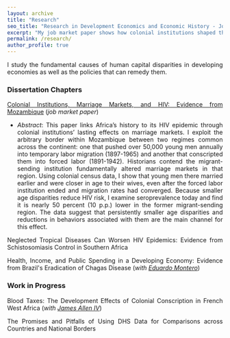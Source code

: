 ```yaml
---
layout: archive
title: "Research"
seo_title: "Research in Development Economics and Economic History - Jon Denton-Schneider"
excerpt: "My job market paper shows how colonial institutions shaped the HIV epidemic in Mozambique through their lasting impacts on marriage and dating markets."
permalink: /research/
author_profile: true
---
```


<p align="justify">
I study the fundamental causes of human capital disparities in developing economies as well as the policies that can remedy them.
</p>

<h3>Dissertation Chapters</h3>

<p align="justify">
<a href="https://jondentonschneider.com/files/denton-schneider_institutions_hiv.pdf">Colonial Institutions, Marriage Markets, and HIV: Evidence from Mozambique</a> (<i>job market paper</i>)
<ul>
  <li><div align="justify"><i>Abstract</i>: This paper links Africa’s history to its HIV epidemic through colonial institutions’ lasting effects on marriage markets. I exploit the arbitrary border within Mozambique between two regimes common across the continent: one that pushed over 50,000 young men annually into temporary labor migration (1897-1965) and another that conscripted them into forced labor (1891-1942). Historians contend the migrant-sending institution fundamentally altered marriage markets in that region. Using colonial census data, I show that young men there married earlier and were closer in age to their wives, even after the forced labor institution ended and migration rates had converged. Because smaller age disparities reduce HIV risk, I examine seroprevalence today and find it is nearly 50 percent (10 p.p.) lower in the former migrant-sending region. The data suggest that persistently smaller age disparities and reductions in behaviors associated with them are the main channel for this effect.</div></li>
</ul>
</p>

<p align="justify">
Neglected Tropical Diseases Can Worsen HIV Epidemics: Evidence from Schistosomiasis Control in Southern Africa
</p>

<p align="justify">
Health, Income, and Public Spending in a Developing Economy: Evidence from Brazil's Eradication of Chagas Disease (<i>with <a href="https://www.eduardo-montero.com/">Eduardo Montero</a></i>)
</p>
  
<h3>Work in Progress</h3>

<p align="justify">
Blood Taxes: The Development Effects of Colonial Conscription in French West Africa (<i>with <a href="https://sites.google.com/view/jamesalleniv/home">James Allen IV</a></i>)
</p>

<p align="justify">
The Promises and Pitfalls of Using DHS Data for Comparisons across Countries and National Borders
</p>
